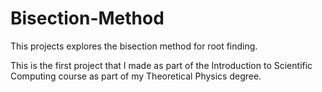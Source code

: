 # Bisection-Method
This projects explores the bisection method for root finding. 

This is the first project that I made as part of the Introduction to Scientific Computing course as part of my Theoretical Physics degree. 
